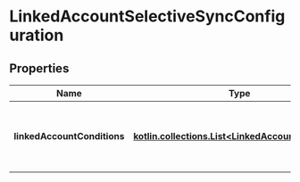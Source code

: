 
# LinkedAccountSelectiveSyncConfiguration

## Properties
Name | Type | Description | Notes
------------ | ------------- | ------------- | -------------
**linkedAccountConditions** | [**kotlin.collections.List&lt;LinkedAccountCondition&gt;**](LinkedAccountCondition.md) | The conditions belonging to a selective sync. |  [optional] [readonly]



